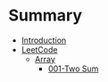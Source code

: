 # Summary

* [Introduction](README.md)
* [LeetCode](leetcode.md)
  * [Array](leetcode/array.md)
    * [001-Two Sum](leetcode/array/001-two-sum.md)

